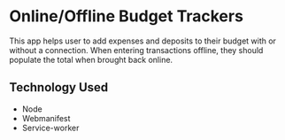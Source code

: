 # Online/Offline Budget Trackers

This app helps user to add expenses and deposits to their budget with or without a connection. When entering transactions offline, they should populate the total when brought back online.



## Technology Used
* Node
* Webmanifest
* Service-worker




